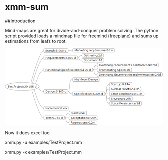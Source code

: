 # xmm-sum
##Introduction

Mind-maps are great for divide-and-conquer problem solving. The python script provided loads a mindmap file for freemind (freeplane) and sums up estimations from leafs to root. 

![alt tag](https://github.com/rcoca/xmm-sum/blob/master/examples/TestProject.png?raw=true)

Now it does excel too.

xmm.py -u examples/TestProject.mm

xmm.py -x examples/TestProject.mm

